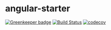 # angular-starter

[![Greenkeeper badge](https://badges.greenkeeper.io/LehaMotovilov/angular-starter.svg)](https://greenkeeper.io/)
[![Build Status](https://travis-ci.org/LehaMotovilov/angular-starter.svg?branch=master)](https://travis-ci.org/LehaMotovilov/angular-starter)
[![codecov](https://codecov.io/gh/LehaMotovilov/angular-starter/branch/master/graph/badge.svg)](https://codecov.io/gh/LehaMotovilov/angular-starter)
